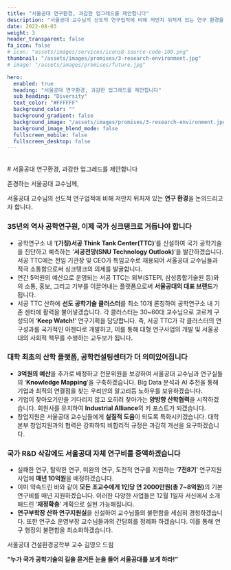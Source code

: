 ```yaml
---
title: "서울공대 연구환경, 과감한 업그레드를 제안합니다"
description: "서울공대 교수님의 선도적 연구업적에 비해 저만치 뒤처져 있는 연구 환경을 논의드리고자 합니다."
date: 2022-08-03
weight: 3
header_transparent: false
fa_icon: false
# icon: "assets/images/services/icons8-source-code-100.png"
thumbnail: "/assets/images/promises/3-research-environment.jpg"
# image: "/assets/images/promises/future.jpg"

hero:
  enabled: true
  heading: "서울공대 연구환경, 과감한 업그레드를 제안합니다"
  sub_heading: "Diversity"
  text_color: "#FFFFFF"
  background_color: ""
  background_gradient: false
  background_image: "/assets/images/promises/3-research-environment.jpg"
  background_image_blend_mode: false
  fullscreen_mobile: false
  fullscreen_desktop: false
---
```


<br>
# 서울공대 연구환경, 과감한 업그레드를 제안합니다

존경하는 서울공대 교수님께,

서울공대 교수님의 선도적 연구업적에 비해 저만치 뒤처져 있는 <b>연구 환경</b>을 논의드리고자 합니다.

### 35년의 역사 공학연구원, 이제 국가 싱크탱크로 거듭나야 합니다

- 공학연구소 내 ‘<b>(가칭)서공 Think Tank Center(TTC)</b>’를 신설하여 국가 공학기술을 진단하고 예측하는 ‘<b>서공전망(SNU Technology Outlook)</b>’을 발간하겠습니다. 서공 TTC에는 전임 기관장 및 CEO가 특임교수로 채용되어 서울공대 교수님들과 적극 소통함으로써 싱크탱크의 의제를 발굴합니다.
- 연간 5억원의 예산으로 운영되는 서공 TTC는 외부(STEPI, 삼성종합기술원 등)와의 소통, 홍보, 그리고 기부를 이끌어내는 플랫폼으로써 <b>서울공대의 대표 브랜드</b>가 됩니다.
- 서공 TTC 산하에 <b>선도 공학기술 클러스터</b>를 최소 10개 론칭하여 공학연구소 내 기존 센터에 활력을 불어넣겠습니다. 각 클러스터는 30~60대 교수님으로 고르게 구성되어 ‘<b>Keep Watch!</b>’ 연구기획을 담당합니다. 즉, 서공 TTC가 각 클러스터의 연구성과를 국가적인 아젠다로 개발하고, 이를 통해 대형 연구사업의 개발 및 서울공대의 사회적 책무를 수행하는 교두보가 됩니다.

### 대학 최초의 산학 플랫폼, 공학컨설팅센터가 더 의미있어집니다

- <b>3억원의 예산</b>을 추가로 배정하고 전문위원을 보강하여 서울공대 교수님과 연구실들의 ‘<b>Knowledge Mapping</b>’을 구축하겠습니다. Big Data 분석과 AI 추천을 통해 기업과 최적의 연결점을 찾는 우리만의 알고리듬 노하우를 보유하겠습니다.
- 기업이 찾아오기만을 기다리지 않고 오히려 찾아가는 <b>양방향 산학협력</b>을 시작하겠습니다. 회원사를 유치하여 <b>Industrial Alliance</b>의 키 포스트가 되겠습니다.
- 창업지원은 서울공대 교수님들에게 <b>실질적 도움</b>이 되도록 특화시키겠습니다. 대학 본부 창업지원과의 협력은 강화하되 비합리적 규정은 과감히 개선을 요구하겠습니다.

### 국가 R&D 삭감에도 서울공대 자체 연구비를 증액하겠습니다

- 실패한 연구, 탈락한 연구, 미완의 연구, 도전적 연구를 지원하는 ‘<b>7전8기</b>’ 연구지원사업에 <b>매년 10억원</b>을 배정하겠습니다.
- 이미 약속드린 바와 같이 <b>모든 조교수에게 1인당 연 2000만원(총 7~8억원)</b>의 기본 연구비를 매년 지원하겠습니다. 이러한 다양한 사업들은 12월 1일자 서신에서 소개해드린 ‘<b>재정확충</b>’ 계획으로 실현 가능해집니다.
- <b>연구부학장 산하 연구지원실</b>을 신설하여 교수님들의 불편함을 세심히 경청하겠습니다. 또한 연구소 운영부장 교수님들과의 간담회를 정례화 하겠습니다. 이를 통해 연구 행정의 불편함을 최소화하겠습니다.
 
서울공대 건설환경공학부 교수 김영오 드림

<b>“누가 국가 공학기술의 길을 묻거든 눈을 들어 서울공대를 보게 하라!”</b>
